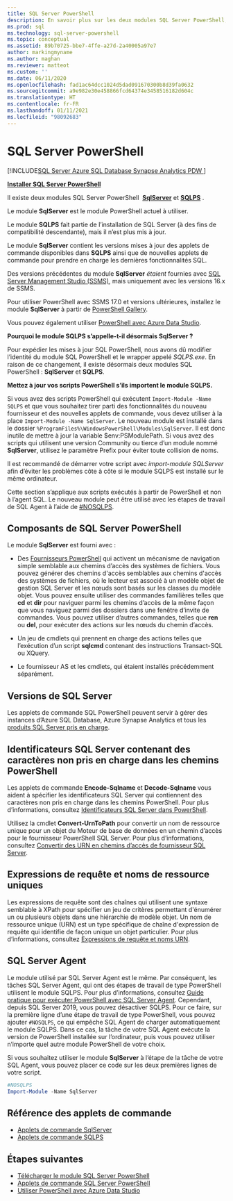 ```yaml
---
title: SQL Server PowerShell
description: En savoir plus sur les deux modules SQL Server PowerShell, SqlServer et SQLPS, qui incluent des fournisseurs et des cmdlets PowerShell.
ms.prod: sql
ms.technology: sql-server-powershell
ms.topic: conceptual
ms.assetid: 89b70725-bbe7-4ffe-a27d-2a40005a97e7
author: markingmyname
ms.author: maghan
ms.reviewer: matteot
ms.custom: ''
ms.date: 06/11/2020
ms.openlocfilehash: fad1ac64dcc1024d5dad091670300b8d39fa0632
ms.sourcegitcommit: a9e982e30e458866fcd64374e3458516182d604c
ms.translationtype: HT
ms.contentlocale: fr-FR
ms.lasthandoff: 01/11/2021
ms.locfileid: "98092683"
---
```

# <a name="sql-server-powershell"></a>SQL Server PowerShell

[!INCLUDE[SQL Server Azure SQL Database Synapse Analytics PDW ](../includes/applies-to-version/sql-asdb-asdbmi-asa-pdw.md)]

**[Installer SQL Server PowerShell](download-sql-server-ps-module.md)**

Il existe deux modules SQL Server PowerShell  **[SqlServer](/powershell/module/sqlserver)** et **[SQLPS](/powershell/module/sqlps)** .

Le module **SqlServer** est le module PowerShell actuel à utiliser.

Le module **SQLPS** fait partie de l’installation de SQL Server (à des fins de compatibilité descendante), mais il n’est plus mis à jour.

Le module **SqlServer** contient les versions mises à jour des applets de commande disponibles dans **SQLPS** ainsi que de nouvelles applets de commande pour prendre en charge les dernières fonctionnalités SQL.

Des versions précédentes du module **SqlServer** *étaient* fournies avec [SQL Server Management Studio (SSMS)](../ssms/download-sql-server-management-studio-ssms.md), mais uniquement avec les versions 16.x de SSMS.

Pour utiliser PowerShell avec SSMS 17.0 et versions ultérieures, installez le module **SqlServer** à partir de [PowerShell Gallery](https://www.powershellgallery.com/packages/SqlServer).

Vous pouvez également utiliser [PowerShell avec Azure Data Studio](../azure-data-studio/extensions/powershell-extension.md).

**Pourquoi le module SQLPS s’appelle-t-il désormais SqlServer ?**

Pour expédier les mises à jour SQL PowerShell, nous avons dû modifier l’identité du module SQL PowerShell et le wrapper appelé *SQLPS.exe*. En raison de ce changement, il existe désormais deux modules SQL PowerShell : **SqlServer** et **SQLPS**.  

**Mettez à jour vos scripts PowerShell s’ils importent le module SQLPS.**

Si vous avez des scripts PowerShell qui exécutent `Import-Module -Name SQLPS` et que vous souhaitez tirer parti des fonctionnalités du nouveau fournisseur et des nouvelles applets de commande, vous devez utiliser à la place `Import-Module -Name SqlServer`. Le nouveau module est installé dans le dossier `%ProgramFiles%\WindowsPowerShell\Modules\SqlServer`. Il est donc inutile de mettre à jour la variable $env:PSModulePath. Si vous avez des scripts qui utilisent une version Community ou tierce d’un module nommé **SqlServer**, utilisez le paramètre Prefix pour éviter toute collision de noms.

Il est recommandé de démarrer votre script avec *import-module SQLServer* afin d’éviter les problèmes côte à côte si le module SQLPS est installé sur le même ordinateur.

Cette section s’applique aux scripts exécutés à partir de PowerShell et non à l’agent SQL. Le nouveau module peut être utilisé avec les étapes de travail de SQL Agent à l’aide de [#NOSQLPS](#sql-server-agent).

## <a name="sql-server-powershell-components"></a>Composants de SQL Server PowerShell

Le module **SqlServer** est fourni avec :

- Des [Fournisseurs PowerShell](/powershell/module/microsoft.powershell.core/about/about_providers) qui activent un mécanisme de navigation simple semblable aux chemins d’accès des systèmes de fichiers. Vous pouvez générer des chemins d'accès semblables aux chemins d'accès des systèmes de fichiers, où le lecteur est associé à un modèle objet de gestion SQL Server et les nœuds sont basés sur les classes du modèle objet. Vous pouvez ensuite utiliser des commandes familières telles que **cd** et **dir** pour naviguer parmi les chemins d’accès de la même façon que vous naviguez parmi des dossiers dans une fenêtre d’invite de commandes. Vous pouvez utiliser d’autres commandes, telles que **ren** ou **del**, pour exécuter des actions sur les nœuds du chemin d’accès.

- Un jeu de cmdlets qui prennent en charge des actions telles que l’exécution d’un script **sqlcmd** contenant des instructions Transact-SQL ou XQuery.  

- Le fournisseur AS et les cmdlets, qui étaient installés précédemment séparément.

## <a name="sql-server-versions"></a>Versions de SQL Server

Les applets de commande SQL PowerShell peuvent servir à gérer des instances d’Azure SQL Database, Azure Synapse Analytics et tous les [produits SQL Server pris en charge](https://support.microsoft.com/lifecycle/search/1044).

## <a name="sql-server-identifiers-that-contain-characters-not-supported-in-powershell-paths"></a>Identificateurs SQL Server contenant des caractères non pris en charge dans les chemins PowerShell

Les applets de commande **Encode-Sqlname** et **Decode-Sqlname** vous aident à spécifier les identificateurs SQL Server qui contiennent des caractères non pris en charge dans les chemins PowerShell. Pour plus d’informations, consultez [Identificateurs SQL Server dans PowerShell](sql-server-identifiers-in-powershell.md).

Utilisez la cmdlet **Convert-UrnToPath** pour convertir un nom de ressource unique pour un objet du Moteur de base de données en un chemin d’accès pour le fournisseur PowerShell SQL Server. Pour plus d’informations, consultez [Convertir des URN en chemins d’accès de fournisseur SQL Server](/powershell/module/sqlserver/Convert-UrnToPath).
  
## <a name="query-expressions-and-unique-resource-names"></a>Expressions de requête et noms de ressource uniques  

Les expressions de requête sont des chaînes qui utilisent une syntaxe semblable à XPath pour spécifier un jeu de critères permettant d'énumérer un ou plusieurs objets dans une hiérarchie de modèle objet. Un nom de ressource unique (URN) est un type spécifique de chaîne d'expression de requête qui identifie de façon unique un objet particulier. Pour plus d’informations, consultez [Expressions de requête et noms URN](query-expressions-and-uniform-resource-names.md).

## <a name="sql-server-agent"></a>SQL Server Agent

Le module utilisé par SQL Server Agent est le même. Par conséquent, les tâches SQL Server Agent, qui ont des étapes de travail de type PowerShell utilisent le module SQLPS. Pour plus d’informations, consultez [Guide pratique pour exécuter PowerShell avec SQL Server Agent](run-windows-powershell-steps-in-sql-server-agent.md). Cependant, depuis SQL Server 2019, vous pouvez désactiver SQLPS. Pour ce faire, sur la première ligne d’une étape de travail de type PowerShell, vous pouvez ajouter `#NOSQLPS`, ce qui empêche SQL Agent de charger automatiquement le module SQLPS. Dans ce cas, la tâche de votre SQL Agent exécute la version de PowerShell installée sur l’ordinateur, puis vous pouvez utiliser n’importe quel autre module PowerShell de votre choix.

Si vous souhaitez utiliser le module **SqlServer** à l’étape de la tâche de votre SQL Agent, vous pouvez placer ce code sur les deux premières lignes de votre script.

```powershell
#NOSQLPS
Import-Module -Name SqlServer
```

## <a name="cmdlet-reference"></a>Référence des applets de commande

- [Applets de commande SqlServer](/powershell/module/sqlserver)
- [Applets de commande SQLPS](/powershell/module/sqlps)

## <a name="next-steps"></a>Étapes suivantes

- [Télécharger le module SQL Server PowerShell](download-sql-server-ps-module.md)
- [Applets de commande SQL Server PowerShell](/powershell/module/sqlserver)
- [Utiliser PowerShell avec Azure Data Studio](../azure-data-studio/extensions/powershell-extension.md)